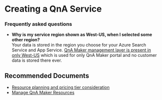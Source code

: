 <properties
	pageTitle="Creating a QnA Service-Azure Portal"
	description="Creating a QnA Service-Azure Portal"
	service="cognitiveService-qnamaker"
	resource="qnamaker"
	authors="DishaAgarwal"
	ms.author="diagarw"
	displayOrder="1"
	selfHelpType="generic"
	supportTopicIds="32689805"
	resourceTags=""
	productPesIds="16919"
	cloudEnvironments="Public, Blackforest, Fairfax, Mooncake, usnat, ussec"
	articleId="1b0b30f9-3934-746d-c74f-c0216466891f"
	ownershipId="AzureCogSvc_CognitiveServices"
/>

# Creating a QnA Service

### **Frequently asked questions**

* **Why is my service region shown as West-US, when I selected some other region?**<br>
Your data is stored in the region you choose for your Azure Search Service and App Service. [QnA Maker management layer is present in only West-US](https://docs.microsoft.com/azure/cognitive-services/qnamaker/concepts/azure-resources#management-service-region) which is used for only QnA Maker portal and no customer data is stored there ever.

## **Recommended Documents**

* [Resource planning and pricing tier consideration](https://docs.microsoft.com/azure/cognitive-services/qnamaker/concepts/azure-resources)
* [Manage QnA Maker Resources](https://docs.microsoft.com/azure/cognitive-services/qnamaker/how-to/set-up-qnamaker-service-azure)
